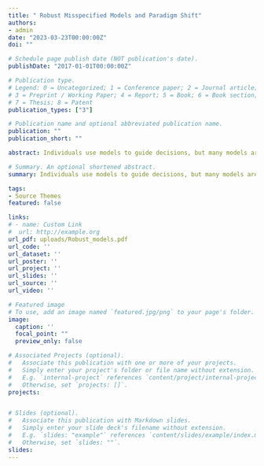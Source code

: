 ```yaml
---
title: " Robust Misspecified Models and Paradigm Shift"
authors:
- admin
date: "2023-03-23T00:00:00Z"
doi: ""

# Schedule page publish date (NOT publication's date).
publishDate: "2017-01-01T00:00:00Z"

# Publication type.
# Legend: 0 = Uncategorized; 1 = Conference paper; 2 = Journal article;
# 3 = Preprint / Working Paper; 4 = Report; 5 = Book; 6 = Book section;
# 7 = Thesis; 8 = Patent
publication_types: ["3"]

# Publication name and optional abbreviated publication name.
publication: ""
publication_short: ""

abstract: Individuals use models to guide decisions, but many models are wrong. This paper studies which misspecified models are likely to persist when individuals also entertain alternative models. Consider an agent who uses her model to learn the relationship between action choices and outcomes. The agent exhibits sticky model switching, captured by a threshold rule such that she switches to an alternative model when it is a sufficiently better fit for the data she observes. The main result provides a characterization of whether a model persists based on two key features that are straightforward to derive from the primitives of the learning environment, namely, the model's asymptotic accuracy in predicting the equilibrium pattern of observed outcomes and the `tightness' of the prior around this equilibrium. I show that misspecified models can be robust in that they persist against a wide range of competing models---including the correct model---despite individuals observing an infinite amount of data. Moreover, simple misspecified models with entrenched priors can be even more robust than correctly specified models. I use this characterization to provide a learning foundation for the persistence of systemic biases in two applications. First, in an effort-choice problem, I show that overconfidence in one's ability is more robust than underconfidence. Second, a simplistic binary view of politics is more robust than the more complex correct view when individuals consume media without fully recognizing reporting bias.

# Summary. An optional shortened abstract.
summary: Individuals use models to guide decisions, but many models are wrong. This paper studies which misspecified models are likely to persist when individuals also entertain alternative models. Consider an agent who uses her model to learn the relationship between action choices and outcomes. The agent exhibits sticky model switching, captured by a threshold rule such that she switches to an alternative model when it is a sufficiently better fit for the data she observes. The main result provides a characterization of whether a model persists based on two key features that are straightforward to derive from the primitives of the learning environment, namely, the model's asymptotic accuracy in predicting the equilibrium pattern of observed outcomes and the `tightness' of the prior around this equilibrium. I show that misspecified models can be robust in that they persist against a wide range of competing models---including the correct model---despite individuals observing an infinite amount of data. Moreover, simple misspecified models with entrenched priors can be even more robust than correctly specified models. I use this characterization to provide a learning foundation for the persistence of systemic biases in two applications. First, in an effort-choice problem, I show that overconfidence in one's ability is more robust than underconfidence. Second, a simplistic binary view of politics is more robust than the more complex correct view when individuals consume media without fully recognizing reporting bias.

tags:
- Source Themes
featured: false

links:
# - name: Custom Link
#  url: http://example.org
url_pdf: uploads/Robust_models.pdf
url_code: ''
url_dataset: ''
url_poster: ''
url_project: ''
url_slides: ''
url_source: ''
url_video: ''

# Featured image
# To use, add an image named `featured.jpg/png` to your page's folder. 
image:
  caption: ''
  focal_point: ""
  preview_only: false

# Associated Projects (optional).
#   Associate this publication with one or more of your projects.
#   Simply enter your project's folder or file name without extension.
#   E.g. `internal-project` references `content/project/internal-project/index.md`.
#   Otherwise, set `projects: []`.
projects:


# Slides (optional).
#   Associate this publication with Markdown slides.
#   Simply enter your slide deck's filename without extension.
#   E.g. `slides: "example"` references `content/slides/example/index.md`.
#   Otherwise, set `slides: ""`.
slides: 
---
```

